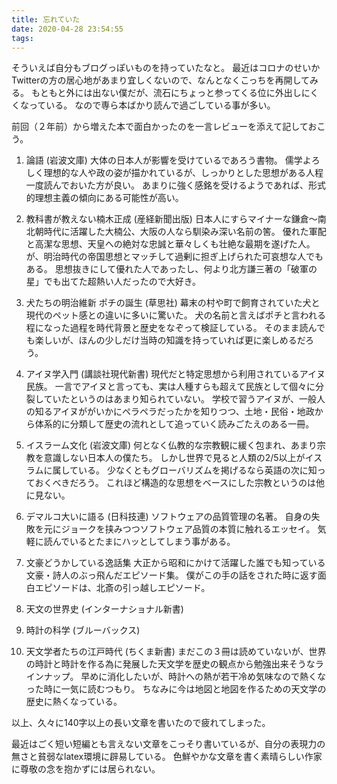```yaml
---
title: 忘れていた
date: 2020-04-28 23:54:55
tags:
---
```


そういえば自分もブログっぽいものを持っていたなと。
最近はコロナのせいかTwitterの方の居心地があまり宜しくないので、なんとなくこっちを再開してみる。
もともと外には出ない僕だが、流石にちょっと参ってくる位に外出しにくくなっている。
なので専ら本ばかり読んで過ごしている事が多い。

前回（２年前）から増えた本で面白かったのを一言レビューを添えて記しておこう。

1. 論語 (岩波文庫)
大体の日本人が影響を受けているであろう書物。
儒学よろしく理想的な人や政の姿が描かれているが、しっかりとした思想がある人程一度読んでおいた方が良い。
あまりに強く感銘を受けるようであれば、形式的理想主義の傾向にある可能性が高い。

2. 教科書が教えない楠木正成 (産経新聞出版)
日本人にすらマイナーな鎌倉〜南北朝時代に活躍した大楠公、大阪の人なら馴染み深い名前の筈。
優れた軍配と高潔な思想、天皇への絶対な忠誠と華々しくも壮絶な最期を遂げた人。
が、明治時代の帝国思想とマッチして過剰に担ぎ上げられた可哀想な人でもある。
思想抜きにして優れた人であったし、何より北方謙三著の「破軍の星」でも出てた超熱い人だったので大好き。

3. 犬たちの明治維新 ポチの誕生 (草思社)
幕末の村や町で飼育されていた犬と現代のペット感との違いに多いに驚いた。
犬の名前と言えばポチと言われる程になった過程を時代背景と歴史をなぞって検証している。
そのまま読んでも楽しいが、ほんの少しだけ当時の知識を持っていれば更に楽しめるだろう。

5. アイヌ学入門 (講談社現代新書)
現代だと特定思想から利用されているアイヌ民族。
一言でアイヌと言っても、実は人種すらも超えて民族として個々に分裂していたというのはあまり知られていない。
学校で習うアイヌが、一般人の知るアイヌががいかにペラペラだったかを知りつつ、土地・民俗・地政から体系的に分類して歴史の流れとして追っていく読みごたえのある一冊。

6. イスラーム文化 (岩波文庫)
何となく仏教的な宗教観に緩く包まれ、あまり宗教を意識しない日本人の僕たち。
しかし世界で見ると人類の2/5以上がイスラムに属している。
少なくともグローバリズムを掲げるなら英語の次に知っておくべきだろう。
これほど構造的な思想をベースにした宗教というのは他に見ない。

7. デマルコ大いに語る (日科技連)
ソフトウェアの品質管理の名著。
自身の失敗を元にジョークを挟みつつソフトウェア品質の本質に触れるエッセイ。
気軽に読んでいるとたまにハッとしてしまう事がある。

8. 文豪どうかしている逸話集
大正から昭和にかけて活躍した誰でも知っている文豪・詩人のぶっ飛んだエピソード集。
僕がこの手の話をされた時に返す面白エピソードは、北斎の引っ越しエピソード。


9. 天文の世界史 (インターナショナル新書)
10. 時計の科学 (ブルーバックス)
11. 天文学者たちの江戸時代 (ちくま新書)
まだこの３冊は読めていないが、世界の時計と時計を作る為に発展した天文学を歴史の観点から勉強出来そうなラインナップ。
早めに消化したいが、時計への熱が若干冷め気味なので熱くなった時に一気に読むつもり。
ちなみに今は地図と地図を作るための天文学の歴史に熱くなっている。

以上、久々に140字以上の長い文章を書いたので疲れてしまった。

最近はごく短い短編とも言えない文章をこっそり書いているが、自分の表現力の無さと貧弱なlatex環境に辟易している。
色鮮やかな文章を書く素晴らしい作家に尊敬の念を抱かずには居られない。
